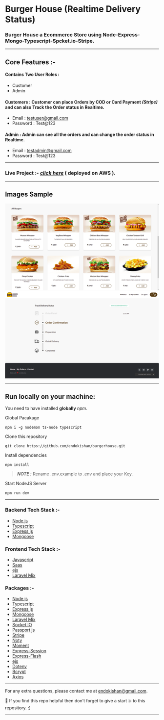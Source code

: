 # Burger House (Realtime Delivery Status)

### Burger House a Ecommerce Store using Node-Express-Mongo-Typescript-Spcket.io-Stripe.

<hr>

## Core Features :-

#### Contains Two User Roles : 
- Customer 
- Admin

#### __Customers__ : Customer can place Orders by COD or Card Payment _(Stripe)_ and can also Track the Order status in __Realtime__.
- Email : testuser@gmail.com 
- Password : Test@123
#### __Admin__ : Admin can see all the orders and can change the order status in __Realtime__.
- Email : testadmin@gmail.com
- Password : Test@123

<hr>

### __Live Project__ :-  <a href="http://3.17.207.4/"> <i>click here</i></a> ( deployed on AWS ).

<hr>

## Images Sample 
<div align="center">
<img src="img/Home2.png" width="650" height="auto"/>
<img src="img/Track.png" width="650" height="auto"/>
</div>
<hr>

## Run locally on your machine:
You need to have installed __globally__  _npm_.

Global Pacakage
``` shell
npm i -g nodemon ts-node typescript
```

Clone this repository
``` shell
git clone https://github.com/endokishan/burgerhouse.git
```

Install dependencies
``` shell
npm install
```

> **_NOTE :_**  Rename .env.example to .env and place your Key.


Start NodeJS Server 
``` shell
npm run dev
```

<hr>

### Backend Tech Stack :- 
- [Node js](https://nodejs.org/en/)
- [Typescript](https://www.typescriptlang.org/)
- [Express js](https://expressjs.com/)
- [Mongoose](https://www.mongodb.com/)

### Frontend Tech Stack :- 
- [Javascript](https://www.javascript.com/)
- [Saas](https://sass-lang.com/)
- [ejs](https://ejs.co/)
- [Laravel Mix](https://laravel-mix.com/)

### Packages :- 
- [Node js](https://nodejs.org/en/)
- [Typescript](https://www.typescriptlang.org/)
- [Express js](https://expressjs.com/)
- [Mongoose](https://www.mongodb.com/)
- [Laravel Mix](https://laravel-mix.com/)
- [Socket IO](https://socket.io/)
- [Passport js](http://www.passportjs.org/)
- [Stripe](https://stripe.com/en-in)
- [Noty](https://www.npmjs.com/package/noty)
- [Moment](https://momentjs.com/)
- [Express-Session](https://www.npmjs.com/package/express-session)
- [Express-Flash](https://www.npmjs.com/package/express-flash)
- [ejs](https://ejs.co/)
- [Dotenv](https://www.npmjs.com/package/dotenv)
- [Bcrypt](https://www.npmjs.com/package/bcrypt)
- [Axios](https://www.npmjs.com/package/axios)

<hr>

For any extra questions, please contact me at endokishan@gmail.com. 

🙏 If you find this repo helpful then don't forget to give a start ❇️ to this repository. :)

<hr>